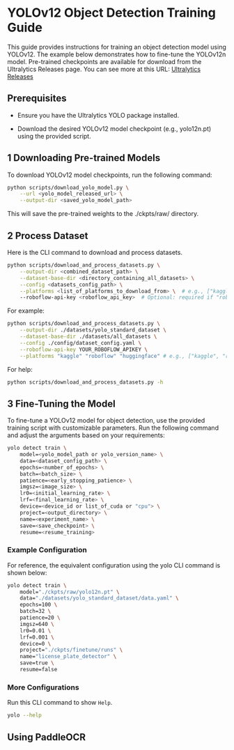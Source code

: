 
# YOLOv12 Object Detection Training Guide

This guide provides instructions for training an object detection model using YOLOv12. The example below demonstrates how to fine-tune the YOLOv12n model. Pre-trained checkpoints are available for download from the Ultralytics Releases page. You can see more at this URL:
[Ultralytics Releases](https://github.com/ultralytics/assets/releases)

## Prerequisites

-   Ensure you have the Ultralytics YOLO package installed.
    
-   Download the desired YOLOv12 model checkpoint (e.g., yolo12n.pt) using the provided script.
    

## 1 Downloading Pre-trained Models

To download YOLOv12 model checkpoints, run the following command:

```bash
python scripts/download_yolo_model.py \
    --url <yolo_model_released_url> \
    --output-dir <saved_yolo_model_path>
```

This will save the pre-trained weights to the ./ckpts/raw/ directory.

## 2 Process Dataset
Here is the CLI command to download and process datasets.
```bash
python scripts/download_and_process_datasets.py \
    --output-dir <combined_dataset_path> \
    --dataset-base-dir <directory_containing_all_datasets> \
    --config <datasets_config_path> \
    --platforms <list_of_platforms_to_download_from> \  # e.g., ["kaggle", "roboflow", "huggingface"]
    --roboflow-api-key <roboflow_api_key>  # Optional: required if "roboflow" is included in --platforms
```
For example:
```bash
python scripts/download_and_process_datasets.py \
    --output-dir ./datasets/yolo_standard_dataset \
    --dataset-base-dir ./datasets/all_datasets \
    --config ./config/dataset_config.yaml \
    --roboflow-api-key YOUR_ROBOFLOW_APIKEY \
    --platforms "kaggle" "roboflow" "huggingface" # e.g., ["kaggle", "roboflow", "huggingface"]
```
For help:
```bash
python scripts/download_and_process_datasets.py -h
```
## 3 Fine-Tuning the Model
<!--
To fine-tune a YOLOv12 model for object detection, use the provided training script with customizable parameters. Run the following command and adjust the arguments based on your requirements:

```bash
python scripts/train_yolo.py \
    --epochs <number_of_epochs> \
    --batch <batch_size> \
    --device <cuda_device_id_or_list|cpu> \
    --project <path_to_save_results> \
    --name <project_name> \
    --resume  # Optional: resume training from the last checkpoint
```

### Example Configuration

For reference, the equivalent configuration using the yolo CLI command is shown below:

```bash
python scripts/train_yolo.py\
    --epochs 100 \
    --batch 32 \
    --device 0 \
    --project "./ckpts/finetune/runs" \
    --name "license_plate_detector"
```

### More Configurations
Run this CLI command to show `Help`.
```bash
python scripts/train_yolo.py -h
```
-->
To fine-tune a YOLOv12 model for object detection, use the provided training script with customizable parameters. Run the following command and adjust the arguments based on your requirements:

```bash
yolo detect train \
    model=<yolo_model_path or yolo_version_name> \
    data=<dataset_config_path> \
    epochs=<number_of_epochs> \
    batch=<batch_size> \
    patience=<early_stopping_patience> \
    imgsz=<image_size> \
    lr0=<initial_learning_rate> \
    lrf=<final_learning_rate> \
    device=<device_id or list_of_cuda or "cpu"> \
    project=<output_directory> \
    name=<experiment_name> \
    save=<save_checkpoint> \
    resume=<resume_training>
```

### Example Configuration

For reference, the equivalent configuration using the yolo CLI command is shown below:
```bash
yolo detect train \
    model="./ckpts/raw/yolo12n.pt" \
    data="./datasets/yolo_standard_dataset/data.yaml" \
    epochs=100 \
    batch=32 \
    patience=20 \
    imgsz=640 \
    lr0=0.01 \
    lrf=0.001 \
    device=0 \
    project="./ckpts/finetune/runs" \
    name="license_plate_detector" \
    save=true \
    resume=false
```
### More Configurations
Run this CLI command to show `Help`.
```bash
yolo --help
```

## Using PaddleOCR
